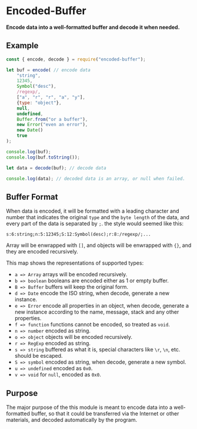 # Encoded-Buffer

**Encode data into a well-formatted buffer and decode it when needed.**

## Example

```javascript
const { encode, decode } = require("encoded-buffer");

let buf = encode( // encode data
    "string",
    12345,
    Symbol("desc"),
    /regexp/,
    ["a", "r", "r", "a", "y"],
    {type: "object"},
    null,
    undefined,
    Buffer.from("or a buffer"),
    new Error("even an error"),
    new Date()
    true
);

console.log(buf);
console.log(buf.toString());

let data = decode(buf); // decode data

console.log(data); // decoded data is an array, or null when failed.
```

## Buffer Format

When data is encoded, it will be formatted with a leading character and number
that indicates the original `type` and the `byte length` of the data, and 
every part of the data is separated by `;`. the style would seemed like this:

`s:6:string;n:5:12345;S:12:Symbol(desc);r:8:/regexp/;...`

Array will be enwrapped with `[]`, and objects will be enwrapped with `{}`, 
and they are encoded recursively.

This map shows the representations of supported types:

- `a => Array` arrays will be encoded recursively.
- `b => boolean` booleans are encoded either as 1 or empty buffer.
- `B => Buffer` buffers will keep the original form.
- `d => Date` encode the ISO string, when decode, generate a new instance.
- `e => Error` encode all properties in an object, when decode, generate a new 
    instance according to the name, message, stack and any other properties.
- `f => function` functions cannot be encoded, so treated as `void`.
- `n => number` encoded as string.
- `o => object` objects will be encoded recursively.
- `r => RegExp` encoded as string.
- `s => string` buffered as what it is, special characters like `\r`, `\n`, etc.
    should be escaped.
- `S => symbol` encoded as string, when decode, generate a new symbol.
- `u => undefined` encoded as `0x0`.
- `v => void` for `null`, encoded as `0x0`.

## Purpose

The major purpose of the this module is meant to encode data into a 
well-formatted buffer, so that it could be transferred via the Internet or 
other materials, and decoded automatically by the program.